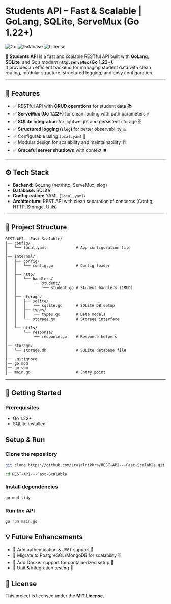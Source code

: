 # Students API – Fast & Scalable | GoLang, SQLite, ServeMux (Go 1.22+)

![Go](https://img.shields.io/badge/Go-1.22+-blue)
![Database](https://img.shields.io/badge/Database-SQLite-green)
![License](https://img.shields.io/badge/License-MIT-yellow)

🚀 **Students API** is a fast and scalable RESTful API built with **GoLang**, **SQLite**, and Go’s modern **`http.ServeMux` (Go 1.22+)**.  
It provides an efficient backend for managing student data with clean routing, modular structure, structured logging, and easy configuration.  

---

## 📌 Features  
- ✅ RESTful API with **CRUD operations** for student data 📚  
- ✅ **ServeMux (Go 1.22+)** for clean routing with path parameters ⚡  
- ✅ **SQLite integration** for lightweight and persistent storage 🗄️  
- ✅ **Structured logging (`slog`)** for better observability 📊  
- ✅ Configurable using `local.yaml` 🔧  
- ✅ Modular design for scalability and maintainability 🏗️  
- ✅ **Graceful server shutdown** with context ⏹️  

---

## ⚙️ Tech Stack  
- **Backend:** GoLang (net/http, ServeMux, slog)  
- **Database:** SQLite  
- **Configuration:** YAML (`local.yaml`)  
- **Architecture:** REST API with clean separation of concerns (Config, HTTP, Storage, Utils)  

---

## 📂 Project Structure  

```plaintext
REST-API---Fast-Scalable/
│── config/
│   └── local.yaml             # App configuration file
│
│── internal/
│   ├── config/
│   │   └── config.go          # Config loader
│   │
│   ├── http/
│   │   └── handlers/
│   │       └── student/
│   │           └── student.go # Student handlers (CRUD)
│   │
│   ├── storage/
│   │   ├── sqlite/
│   │   │   └── sqlite.go      # SQLite DB setup
│   │   ├── types/
│   │   │   └── types.go       # Data models
│   │   └── storage.go         # Storage interface
│   │
│   └── utils/
│       └── response/
│           └── response.go    # Response helpers
│
│── storage/
│   └── storage.db             # SQLite database file
│
│── .gitignore
│── go.mod
│── go.sum
│── main.go                    # Entry point

```



---

## 🚀 Getting Started

### Prerequisites
- Go 1.22+  
- SQLite installed  

## Setup & Run
### Clone the repository
```bash
git clone https://github.com/srajalnikhra/REST-API---Fast-Scalable.git
```

```bash
cd REST-API---Fast-Scalable
```

### Install dependencies
```bash
go mod tidy
```

### Run the API
```bash
go run main.go
```

## 💡 Future Enhancements

- 🔹 Add authentication & JWT support 🔐
- 🔹 Migrate to PostgreSQL/MongoDB for scalability 🗄️
- 🔹 Add Docker support for containerized setup 🐳
- 🔹 Unit & integration testing 🧪

## 📜 License

This project is licensed under the **MIT License**.
